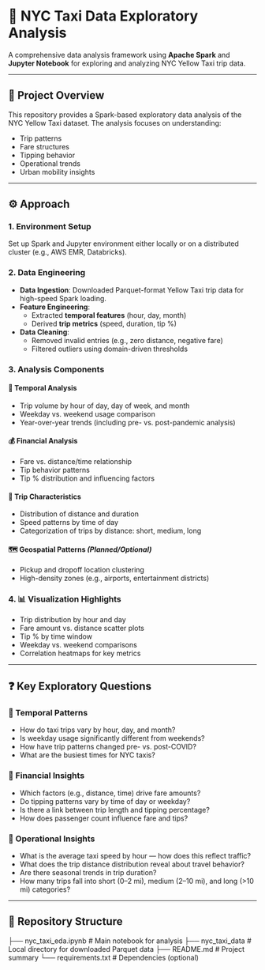 # 🚖 NYC Taxi Data Exploratory Analysis

A comprehensive data analysis framework using **Apache Spark** and **Jupyter Notebook** for exploring and analyzing NYC Yellow Taxi trip data.

---

## 📌 Project Overview

This repository provides a Spark-based exploratory data analysis of the NYC Yellow Taxi dataset. The analysis focuses on understanding:

- Trip patterns
- Fare structures
- Tipping behavior
- Operational trends
- Urban mobility insights

---

## ⚙️ Approach

### 1. Environment Setup

Set up Spark and Jupyter environment either locally or on a distributed cluster (e.g., AWS EMR, Databricks).

### 2. Data Engineering

- **Data Ingestion**: Downloaded Parquet-format Yellow Taxi trip data for high-speed Spark loading.
- **Feature Engineering**:
  - Extracted **temporal features** (hour, day, month)
  - Derived **trip metrics** (speed, duration, tip %)
- **Data Cleaning**:
  - Removed invalid entries (e.g., zero distance, negative fare)
  - Filtered outliers using domain-driven thresholds

### 3. Analysis Components

#### 📅 Temporal Analysis
- Trip volume by hour of day, day of week, and month
- Weekday vs. weekend usage comparison
- Year-over-year trends (including pre- vs. post-pandemic analysis)

#### 💰 Financial Analysis
- Fare vs. distance/time relationship
- Tip behavior patterns
- Tip % distribution and influencing factors

#### 🚕 Trip Characteristics
- Distribution of distance and duration
- Speed patterns by time of day
- Categorization of trips by distance: short, medium, long

#### 🗺️ Geospatial Patterns *(Planned/Optional)*
- Pickup and dropoff location clustering
- High-density zones (e.g., airports, entertainment districts)

### 4. 📊 Visualization Highlights

- Trip distribution by hour and day
- Fare amount vs. distance scatter plots
- Tip % by time window
- Weekday vs. weekend comparisons
- Correlation heatmaps for key metrics

---

## ❓ Key Exploratory Questions

### 📅 Temporal Patterns
- How do taxi trips vary by hour, day, and month?
- Is weekday usage significantly different from weekends?
- How have trip patterns changed pre- vs. post-COVID?
- What are the busiest times for NYC taxis?

### 💸 Financial Insights
- Which factors (e.g., distance, time) drive fare amounts?
- Do tipping patterns vary by time of day or weekday?
- Is there a link between trip length and tipping percentage?
- How does passenger count influence fare and tips?

### 🧭 Operational Insights
- What is the average taxi speed by hour — how does this reflect traffic?
- What does the trip distance distribution reveal about travel behavior?
- Are there seasonal trends in trip duration?
- How many trips fall into short (0–2 mi), medium (2–10 mi), and long (>10 mi) categories?

---

## 📂 Repository Structure

├── nyc_taxi_eda.ipynb # Main notebook for analysis
├── nyc_taxi_data # Local directory for downloaded Parquet data
├── README.md # Project summary
└── requirements.txt # Dependencies (optional)


